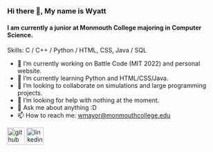 ### Hi there 👋, My name is Wyatt
#### I am currently a junior at Monmouth College majoring in Computer Science.

Skills: C / C++ / Python / HTML, CSS, Java / SQL

- 🔭 I’m currently working on Battle Code (MIT 2022) and personal website. 
- 🌱 I’m currently learning Python and HTML/CSS/Java. 
- 👯 I’m looking to collaborate on simulations and large programming projects. 
- 🤔 I’m looking for help with nothing at the moment. 
- 💬 Ask me about anything :D 
- 📫 How to reach me: wmayor@monmouthcollege.edu 


[<img src='https://cdn.jsdelivr.net/npm/simple-icons@3.0.1/icons/github.svg' alt='github' height='40'>](https://github.com/WyattMayor)  [<img src='https://cdn.jsdelivr.net/npm/simple-icons@3.0.1/icons/linkedin.svg' alt='linkedin' height='40'>](https://www.linkedin.com/in/wyattmayor//)  


